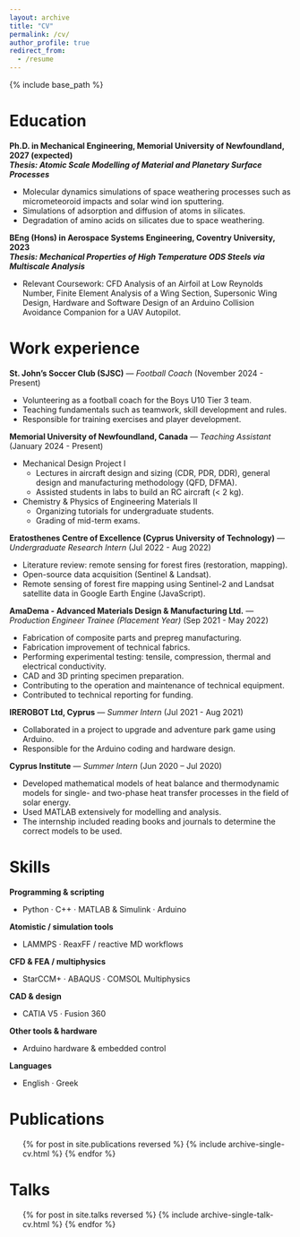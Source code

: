 ```yaml
---
layout: archive
title: "CV"
permalink: /cv/
author_profile: true
redirect_from:
  - /resume
---
```


{% include base_path %}

# Education

**Ph.D. in Mechanical Engineering, Memorial University of Newfoundland, 2027 (expected)**  
***Thesis: Atomic Scale Modelling of Material and Planetary Surface Processes***  

* Molecular dynamics simulations of space weathering processes such as micrometeoroid impacts and solar wind ion sputtering.  
* Simulations of adsorption and diffusion of atoms in silicates.  
* Degradation of amino acids on silicates due to space weathering.

**BEng (Hons) in Aerospace Systems Engineering, Coventry University, 2023**  
***Thesis: Mechanical Properties of High Temperature ODS Steels via Multiscale Analysis***  

* Relevant Coursework: CFD Analysis of an Airfoil at Low Reynolds Number, Finite Element Analysis of a Wing Section, Supersonic Wing Design, Hardware and Software Design of an Arduino Collision Avoidance Companion for a UAV Autopilot.

# Work experience

**St. John’s Soccer Club (SJSC)** — *Football Coach* (November 2024 - Present)  

* Volunteering as a football coach for the Boys U10 Tier 3 team.  
* Teaching fundamentals such as teamwork, skill development and rules.  
* Responsible for training exercises and player development.

**Memorial University of Newfoundland, Canada** — *Teaching Assistant* (January 2024 - Present)  

* Mechanical Design Project I  
    * Lectures in aircraft design and sizing (CDR, PDR, DDR), general design and manufacturing methodology (QFD, DFMA).  
    * Assisted students in labs to build an RC aircraft (< 2 kg).  
* Chemistry & Physics of Engineering Materials II  
    * Organizing tutorials for undergraduate students.  
    * Grading of mid-term exams.

**Eratosthenes Centre of Excellence (Cyprus University of Technology)** — *Undergraduate Research Intern* (Jul 2022 - Aug 2022)  

* Literature review: remote sensing for forest fires (restoration, mapping).  
* Open-source data acquisition (Sentinel & Landsat).
* Remote sensing of forest fire mapping using Sentinel-2 and Landsat satellite data in Google Earth Engine (JavaScript).

**AmaDema - Advanced Materials Design & Manufacturing Ltd.** — *Production Engineer Trainee (Placement Year)* (Sep 2021 - May 2022)  

* Fabrication of composite parts and prepreg manufacturing.
* Fabrication improvement of technical fabrics. 
* Performing experimental testing: tensile, compression, thermal and electrical conductivity.  
* CAD and 3D printing specimen preparation.
* Contributing to the operation and maintenance of technical equipment.
* Contributed to technical reporting for funding.

**IREROBOT Ltd, Cyprus** — *Summer Intern* (Jul 2021 - Aug 2021)  

* Collaborated in a project to upgrade and adventure park game using Arduino.
* Responsible for the Arduino coding and hardware design.

**Cyprus Institute** — *Summer Intern* (Jun 2020 – Jul 2020)  

* Developed mathematical models of heat balance and thermodynamic models for single- and two-phase heat transfer processes in the field of solar energy.
* Used MATLAB extensively for modelling and analysis.
* The internship included reading books and journals to determine the correct models to be used.

# Skills

**Programming & scripting**  
* Python · C++ · MATLAB & Simulink · Arduino

**Atomistic / simulation tools**  
* LAMMPS · ReaxFF / reactive MD workflows

**CFD & FEA / multiphysics**  
* StarCCM+ · ABAQUS · COMSOL Multiphysics

**CAD & design**  
* CATIA V5 · Fusion 360

**Other tools & hardware**  
* Arduino hardware & embedded control

**Languages**  
* English · Greek


# Publications

<ul>{% for post in site.publications reversed %}
  {% include archive-single-cv.html %}
{% endfor %}</ul>

# Talks

<ul>{% for post in site.talks reversed %}
  {% include archive-single-talk-cv.html %}
{% endfor %}</ul>
